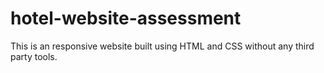 # hotel-website-assessment
This is an responsive website built using HTML and CSS without any third party tools.
